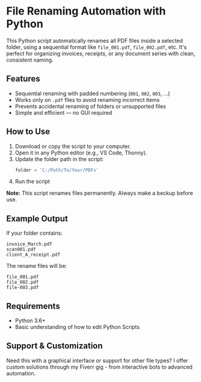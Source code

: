 # File Renaming Automation with Python

This Python script automatically renames all PDF files inside a selected folder, using a sequential format like `file_001.pdf`, `file_002.pdf`, etc. It's perfect for organizing invoices, receipts, or any document series with clean, consistent naming.

## Features

- Sequential renaming with padded numbering (`001`, `002`, `003`, ...)
- Works only on `.pdf` files to avoid renaming incorrect items
- Prevents accidental renaming of folders or unsupported files
- Simple and efficient — no GUI required

## How to Use

1. Download or copy the script to your computer.
2. Open it in any Python editor (e.g., VS Code, Thonny).
3. Update the folder path in the script:
   ```python
   folder = 'C:/Path/To/Your/PDFs'
4. Run the script

**Note:** This script renames files permanently. Always make a beckup before use.

## Example Output

If your folder contains:

```plaintext
invoice_March.pdf
scan001.pdf
client_A_receipt.pdf
```

The rename files will be:

```plaintext
file_001.pdf
file_002.pdf
file-003.pdf
```

## Requirements
- Python 3.6+
- Basic understanding of how to edit Python Scripts

## Support & Customization
Need this with a graphical interface or support for other file types? I offer custom solutions through my Fiverr gig - from interactive bots to advanced automation.
